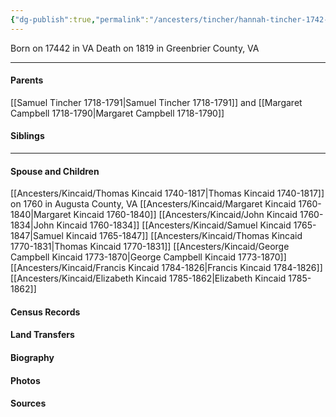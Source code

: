 ```yaml
---
{"dg-publish":true,"permalink":"/ancesters/tincher/hannah-tincher-1742-1819/","tags":["Hannah-Tincher"]}
---
```


Born on  17442 in VA
Death on 1819 in Greenbrier County, VA

---
#### Parents

[[Samuel Tincher 1718-1791\|Samuel Tincher 1718-1791]] and [[Margaret Campbell 1718-1790\|Margaret Campbell 1718-1790]]
#### Siblings
<!-- Link to sibling -->

---
#### Spouse and Children
[[Ancesters/Kincaid/Thomas Kincaid 1740-1817\|Thomas Kincaid 1740-1817]] on 1760 in Augusta County, VA
[[Ancesters/Kincaid/Margaret Kincaid 1760-1840\|Margaret Kincaid 1760-1840]]
[[Ancesters/Kincaid/John Kincaid 1760-1834\|John Kincaid 1760-1834]]
[[Ancesters/Kincaid/Samuel Kincaid 1765-1847\|Samuel Kincaid 1765-1847]]
[[Ancesters/Kincaid/Thomas Kincaid 1770-1831\|Thomas Kincaid 1770-1831]]
[[Ancesters/Kincaid/George Campbell Kincaid 1773-1870\|George Campbell Kincaid 1773-1870]]
[[Ancesters/Kincaid/Francis Kincaid 1784-1826\|Francis Kincaid 1784-1826]]
[[Ancesters/Kincaid/Elizabeth Kincaid 1785-1862\|Elizabeth Kincaid 1785-1862]]

#### Census Records

#### Land Transfers

#### Biography

#### Photos

#### Sources

